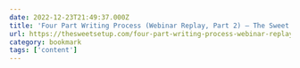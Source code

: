 ```yaml
---
date: 2022-12-23T21:49:37.000Z
title: 'Four Part Writing Process (Webinar Replay, Part 2) – The Sweet Setup'
url: https://thesweetsetup.com/four-part-writing-process-webinar-replay-part-2/
category: bookmark
tags: ['content']
---
```


